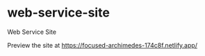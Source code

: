 # web-service-site
Web Service Site

Preview the site at https://focused-archimedes-174c8f.netlify.app/
